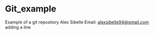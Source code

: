 # Git_example
Example of a git repository
Alex Sibelle
Email: alexsibelle94@gmail.com
adding a line
